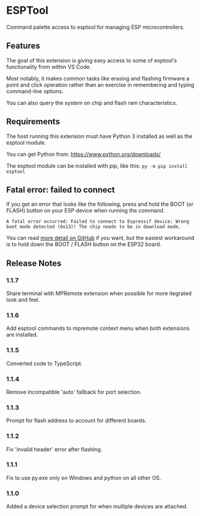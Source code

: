 # ESPTool
Command palette access to esptool for managing ESP microcontrollers.

## Features
The goal of this extension is giving easy access to some of esptool's
functionality from within VS Code.

Most notably, it makes common tasks like erasing and flashing firmware
a point and click operation rather than an exercise in remembering and
typing command-line options.

You can also query the system on chip and flash ram characteristics.

## Requirements
The host running this extension must have Python 3 installed as well
as the esptool module.

You can get Python from: https://www.python.org/downloads/

The esptool module can be installed with pip, like this:
`py -m pip install esptool`

## Fatal error: failed to connect
If you get an error that looks like the following, press and hold the
BOOT (or FLASH) button on your ESP device when running the command.

```
A fatal error occurred: Failed to connect to Espressif device: Wrong
boot mode detected (0x13)! The chip needs to be in download mode.
```

You can read [more detail on GitHub](https://github.com/espressif/esptool/issues/741)
if you want, but the easiest workaround is to hold down the BOOT / FLASH
button on the ESP32 board.

## Release Notes

### 1.1.7
Share terminal with MPRemote extension when possible for more itegrated look and feel.

### 1.1.6
Add esptool commands to mpremote context menu when both extensions are installed.

### 1.1.5
Converted code to TypeScript.

### 1.1.4
Remove incompatible 'auto' fallback for port selection.

### 1.1.3
Prompt for flash address to account for different boards.

### 1.1.2
Fix 'invalid header' error after flashing.

### 1.1.1
Fix to use py.exe only on Windows and python on all other OS.

### 1.1.0
Added a device selection prompt for when multiple devices are attached.
